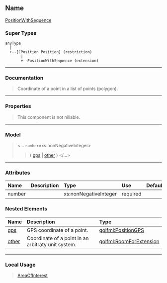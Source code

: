 ## Name ##

[PositionWithSequence](CPositionWithSequence.md)
### Super Types ###
```
anyType
  |
  +--[CPosition Position] (restriction)
       |
       +--PositionWithSequence (extension)
```


---


### Documentation ###


> Coordinate of a point in a list of points (polygon).


---



### Properties ###

> This component is not nillable.

---


### Model ###

> <...  `number`=xs:nonNegativeInteger>
> > ( [gps](CPositionGPS.md) | [other](CRoomForExtension.md) )
> > </...>

---


### Attributes ###

| **Name** | **Description** | **Type** | **Use** | **Default** | **Fixed** | **Form** |
|:---------|:----------------|:---------|:--------|:------------|:----------|:---------|
| number |   | xs:nonNegativeInteger | required |  |  | unqualified |

### Nested Elements ###

| **Name** | **Description** | **Type** |
|:---------|:----------------|:---------|
| [gps](CPositionGPS.md) |  					GPS coordinate of a point.				 | [golfml:PositionGPS](CPositionGPS.md) |
| [other](CRoomForExtension.md) |  					Coordinate of a point in an arbitraty unit system.				 | [golfml:RoomForExtension](CRoomForExtension.md) |


---


### Local Usage ###

> [AreaOfInterest](CAreaOfInterest.md)